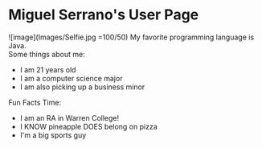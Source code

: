 # Miguel Serrano's User Page
![image](Images/Selfie.jpg =100/50)
My favorite programming language is Java.\
Some things about me:
* I am 21 years old
* I am a computer science major
* I am also picking up a business minor

Fun Facts Time:
* I am an RA in Warren College!
* I KNOW pineapple DOES belong on pizza
* I'm a big sports guy
